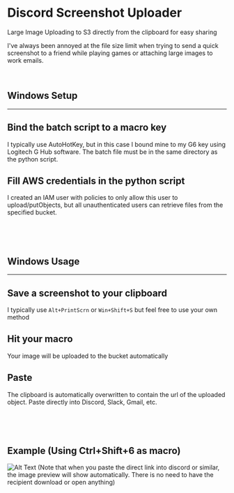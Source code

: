 # Discord Screenshot Uploader
Large Image Uploading to S3 directly from the clipboard for easy sharing

I've always been annoyed at the file size limit when trying to send a quick screenshot to a friend while playing games or attaching large images to work emails. 

&nbsp;

## Windows Setup
---
## Bind the batch script to a macro key
I typically use AutoHotKey, but in this case I bound mine to my G6 key using Logitech G Hub software. The batch file must be in the same directory as the python script.

## Fill AWS credentials in the python script
I created an IAM user with policies to only allow this user to upload/putObjects, but all unauthenticated users can retrieve files from the specified bucket.

&nbsp;

&nbsp;

## Windows Usage
---
## Save a screenshot to your clipboard
I typically use `Alt+PrintScrn` or `Win+Shift+S` but feel free to use your own method

## Hit your macro
Your image will be uploaded to the bucket automatically

## Paste
The clipboard is automatically overwritten to contain the url of the uploaded object. Paste directly into Discord, Slack, Gmail, etc.

&nbsp;

&nbsp;

## Example (Using Ctrl+Shift+6 as macro)
![Alt Text](https://ctrlv.s3.us-west-1.amazonaws.com/macroexample.gif)
(Note that when you paste the direct link into discord or similar, the image preview will show automatically. There is no need to have the recipient download or open anything)
